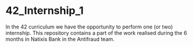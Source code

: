 # 42_Internship_1
In the 42 curriculum we have the opportunity to perform one (or two) internship. This repository contains a part of the work realised during the 6 months in Natixis Bank in the  Antifraud team.
